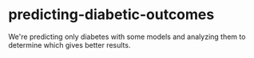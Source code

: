 # predicting-diabetic-outcomes
We're predicting only diabetes with some models and analyzing them to determine which gives better results.
